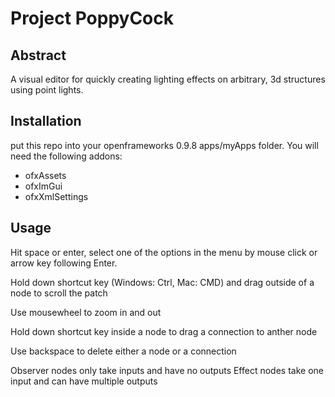 Project PoppyCock
================

Abstract
------

A visual editor for quickly creating lighting effects on arbitrary, 3d structures using point lights.

Installation
------

put this repo into your openframeworks 0.9.8 apps/myApps folder.
You will need the following addons:

* ofxAssets
* ofxImGui
* ofxXmlSettings


Usage
------

Hit space or enter, select one of the options in the menu by mouse click or arrow key following Enter.

Hold down shortcut key (Windows: Ctrl, Mac: CMD) and drag outside of a node to scroll the patch

Use mousewheel to zoom in and out

Hold down shortcut key inside a node to drag a connection to anther node

Use backspace to delete either a node or a connection

Observer nodes only take inputs and have no outputs
Effect nodes take one input and can have multiple outputs

